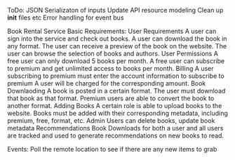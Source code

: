 ToDo:
    JSON Serializaton of inputs
    Update API resource modeling 
    Clean up __init__ files etc
    Error handling for event bus





Book Rental Service
Basic Requirements:
User Requirements
    A user can sign into the service and check out books.
    A user can download the book in any format.
    The user can receive a preview of the book on the website.
    The user can browse the selection of books and authors.
User Permissions
    A free user can only download 5 books per month.
    A free user can subscribe to premium and get unlimited access to books per month.
Billing
    A user subscribing to premium must enter the account information to subscribe to premium
    A user will be charged for the corresponding amount. 
Book Downlaoding
    A book is posted in a certain format.
    The user must download that book as that format.
    Premium users are able to convert the book to another format. 
Adding Books
    A certain role is able to upload books to the website.
    Books must be added with their corresponding metadata, including premium, free, format, etc.
    Admin Users can delete books, update book metadata
Recommendations
    Book Downloads for both a user and all users are tracked and used to generate recommendations on new books to read. 

Events:
    Poll the remote location to see if there are any new items to grab